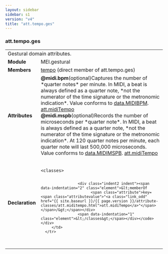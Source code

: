 ```yaml
---
layout: sidebar
sidebar: s1
version: "v4"
title: "att.tempo.ges"
---
```

<div class="classSpec att">
   <h3 id="att.tempo.ges">att.tempo.ges</h3>
   <table class="wovenodd">
      <tr>
         <td colspan="2" class="wovenodd-col2">Gestural domain attributes.</td>
      </tr>
      <tr>
         <td class="wovenodd-col1"><strong>Module</strong></td>
         <td class="wovenodd-col2">MEI.gestural</td>
      </tr>
      <tr>
         <td class="wovenodd-col1"><strong>Members</strong></td>
         <td class="wovenodd-col2">
            <div class="parent">
               <div><a class="link_odd_elementSpec" href="{{ site.baseurl }}/{{ page.version }}/elements/tempo.html">tempo</a> (direct member of att.tempo.ges)
               </div>
            </div>
         </td>
      </tr>
      <tr>
         <td class="wovenodd-col1"><strong>Attributes</strong></td>
         <td class="wovenodd-col2">
            <div class="attributeDef"><span class="attribute"><strong>@midi.bpm</strong></span><span class="attributeUsage">(optional)</span><span class="attributeDesc">Captures the number of *quarter notes* per minute. In MIDI, a beat is always defined
                  as a quarter note, *not the numerator of the time signature or the metronomic
                  indication*.</span>
               Value conforms to <a class="link_odd_classSpec" href="{{ site.baseurl }}/{{ page.version }}/data-types/data.midibpm.html">data.MIDIBPM</a>.
               <span class="attributeClasses"><a class="link_odd" href="{{ site.baseurl }}/{{ page.version }}/attribute-classes/att.miditempo.html">att.midiTempo</a></span></div>
            <div class="attributeDef"><span class="attribute"><strong>@midi.mspb</strong></span><span class="attributeUsage">(optional)</span><span class="attributeDesc">Records the number of microseconds per *quarter note*. In MIDI, a beat is always
                  defined as a quarter note, *not the numerator of the time signature or the metronomic
                  indication*. At 120 quarter notes per minute, each quarter note will last 500,000
                  microseconds.</span>
               Value conforms to <a class="link_odd_classSpec" href="{{ site.baseurl }}/{{ page.version }}/data-types/data.midimspb.html">data.MIDIMSPB</a>.
               <span class="attributeClasses"><a class="link_odd" href="{{ site.baseurl }}/{{ page.version }}/attribute-classes/att.miditempo.html">att.midiTempo</a></span></div>
         </td>
      </tr>
      <tr>
         <td class="wovenodd-col1"><strong>Declaration</strong></td>
         <td class="wovenodd-col2">
            <div class="code" xml:space="preserve" data-lang="ODD"><code>
                  <div class="indent1 indent"><span data-indentation="1" class="element">&lt;classes&gt;</span>
                     
                     <div class="indent2 indent"><span data-indentation="2" class="element">&lt;memberOf
                           <span class="attribute">key=<span class="attributevalue">"<a class="link_odd" href="{{ site.baseurl }}/{{ page.version }}/attribute-classes/att.miditempo.html">att.midiTempo</a>"</span></span>/&gt;</span></div>
                     <span data-indentation="1" class="element">&lt;/classes&gt;</span></div></code></div>
         </td>
      </tr>
   </table>
</div>